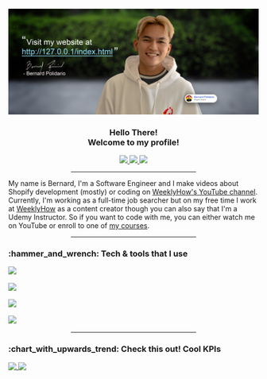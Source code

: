 
![Bernard Polidario](https://github.com/polidario/polidario/blob/main/GitHub%20Banner.jpg)
<div  align="center">
	<h3>Hello There!<br  />Welcome to my profile!</h3>
	<a href="https://polidario.com/">
		<img src="https://img.shields.io/badge/Website-blue?style=for-the-badge&logo=Website&logoColor=white">
    </a>
	<a  href="https://www.youtube.com/channel/UCUa4yMJ3mVquTL5TIpxatqQ/">
		<img  src="https://img.shields.io/badge/YouTube-f60456?style=for-the-badge&logo=YouTube&logoColor=white">
	</a>
	<a  href="https://www.linkedin.com/in/polidario/">
		<img  src="https://img.shields.io/badge/LinkedIn-0a66c2?style=for-the-badge&logo=LinkedIn&logoColor=white">
	</a>
	<hr  width="50%">
</div>

 <div>
	My name is Bernard, I'm a Software Engineer and I make videos about Shopify development (mostly) or coding on <a  href="https://www.youtube.com/channel/UCUa4yMJ3mVquTL5TIpxatqQ/">WeeklyHow's YouTube channel</a>. Currently, I'm working as a full-time job searcher but on my free time I work at <a  href="https://weeklyhow.com/">WeeklyHow</a> as a content creator though you can also say that I'm a Udemy Instructor. So if you want to code with me, you can either watch me on YouTube or enroll to one of <a  href="https://weeklyhow.com/courses/">my courses</a>.
</div>
 
<div  align="center">
	<hr  width="50%">
</div>

  

<h3>:hammer_and_wrench: Tech & tools that I use</h3>

![](https://img.shields.io/badge/Editor-VSCode-informational?style=for-the-badge&logo=Visual-Studio-Code&logoColor=orange&color=007ACC)

![](https://img.shields.io/badge/Shopify-Liquid-informational?style=for-the-badge&logo=Shopify&logoColor=green&color=green)

![](https://img.shields.io/badge/Backend-PHP-informational?style=for-the-badge&logo=PHP&logoColor=878db8&color=878db8)

![](https://img.shields.io/badge/Frontend-Javascript-informational?style=for-the-badge&logo=JavaScript&logoColor=yellow&color=yellow)

  

<div  align="center">
	<hr  width="50%">
</div>

<h3>:chart_with_upwards_trend: Check this out! Cool KPIs</h3>

<a  href="#">
	<img  align="top"  src="https://github-readme-stats.vercel.app/api/top-langs/?username=polidario"  />
</a>

<a  href="#">
	<img  align="top"  src="https://github-readme-stats.vercel.app/api?username=polidario&hide=contribs,prs&show_icons=true&count_private=true"  />
</a>
